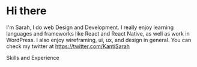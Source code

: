 # Hi there 
I'm Sarah, I do web Design and Development. I really enjoy learning languages and frameworks like React and React Native, as well as work in WordPress. I also enjoy wireframing, ui, ux, and design in general. You can check my twitter at https://twitter.com/KantiSarah

Skills and Experience
